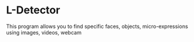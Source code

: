 # L-Detector
This program allows you to find specific faces, objects, micro-expressions using images, videos, webcam
